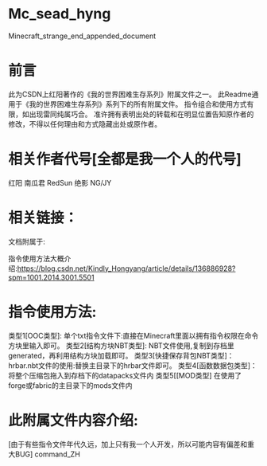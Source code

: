 # Mc_sead_hyng
Minecraft_strange_end_appended_document
# 前言
此为CSDN上红阳著作的《我的世界困难生存系列》附属文件之一。
此Readme通用于《我的世界困难生存系列》系列下的所有附属文件。
指令组合和使用方式有限，如出现雷同纯属巧合。
准许拥有表明出处的转载和在明显位置告知原作者的修改，不得以任何理由和方式隐藏出处或原作者。
# 相关作者代号[全都是我一个人的代号]
红阳 南瓜君 RedSun 绝影 NG/JY
# 相关链接：
文档附属于:

指令使用方法大概介绍:https://blog.csdn.net/Kindly_Hongyang/article/details/136886928?spm=1001.2014.3001.5501

# 指令使用方法:
类型1[OOC类型]:
单个txt指令文件下:直接在Minecraft里面以拥有指令权限在命令方块里输入即可。
类型2[结构方块NBT类型]:
NBT文件使用,复制到存档里generated，再利用结构方块加载即可。
类型3[快捷保存背包NBT类型]：
hrbar.nbt文件的使用:替换主目录下的hrbar文件即可。
类型4[函数数据包类型]：
将整个压缩包拖入到存档下的datapacks文件内
类型5[[MOD类型]
在使用了forge或fabric的主目录下的mods文件内

# 此附属文件内容介绍:
[由于有些指令文件年代久远，加上只有我一个人开发，所以可能内容有偏差和重大BUG]
 command_ZH
 
